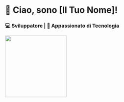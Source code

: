 # 👋 Ciao, sono [Il Tuo Nome]!  
### 💻 Sviluppatore | 🚀 Appassionato di Tecnologia  
<div  margin="200px" >
<img src="https://media.giphy.com/media/qgQUggAC3Pfv687qPC/giphy.gif" width="200">
  
</div>


<!--
**claudiopatti/claudiopatti** is a ✨ _special_ ✨ repository because its `README.md` (this file) appears on your GitHub profile.

Here are some ideas to get you started:

- 🔭 I’m currently working on ...
- 🌱 I’m currently learning ...
- 👯 I’m looking to collaborate on ...
- 🤔 I’m looking for help with ...
- 💬 Ask me about ...
- 📫 How to reach me: ...
- 😄 Pronouns: ...
- ⚡ Fun fact: ...
-->
